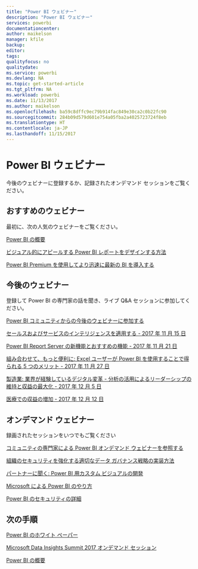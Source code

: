 ```yaml
---
title: "Power BI ウェビナー"
description: "Power BI ウェビナー"
services: powerbi
documentationcenter: 
author: maikelson
manager: kfile
backup: 
editor: 
tags: 
qualityfocus: no
qualitydate: 
ms.service: powerbi
ms.devlang: NA
ms.topic: get-started-article
ms.tgt_pltfrm: NA
ms.workload: powerbi
ms.date: 11/13/2017
ms.author: maikelson
ms.openlocfilehash: ba59c8dffc9ec79b914fac849e30ca2c0b22fc90
ms.sourcegitcommit: 284b09d579d601e754a05fba2a4025723724f8eb
ms.translationtype: HT
ms.contentlocale: ja-JP
ms.lasthandoff: 11/15/2017
---
```

# <a name="power-bi-webinars"></a>Power BI ウェビナー

今後のウェビナーに登録するか、記録されたオンデマンド セッションをご覧ください。

## <a name="featured-webinars"></a>おすすめのウェビナー

最初に、次の人気のウェビナーをご覧ください。

[Power BI の概要](https://info.microsoft.com/getting-started-with-power-bi-ondemand.html?Is=Website)

[ビジュアル的にアピールする Power BI レポートをデザインする方法](https://community.powerbi.com/t5/Webinars-and-Video-Gallery/5-3-17-Webinar-How-to-Design-Visually-Stunning-Power-BI-Reports/m-p/168204?Is=Website)

[Power BI Premium を使用してより迅速に最新の BI を導入する](https://info.microsoft.com/powerbi-premium-webinar-ondemand.html?Is=Website)


## <a name="upcoming-webinars"></a>今後のウェビナー

登録して Power BI の専門家の話を聞き、ライブ Q&A セッションに参加してください。

[Power BI コミュニティからの今後のウェビナーに参加する](https://community.powerbi.com/t5/Webinars-and-Video-Gallery/bd-p/VideoTipsTricks?filter=webinars&featured=yes&Is=Website)

[セールスおよびサービスのインテリジェンスを適用する - 2017 年 11 月 15 日](https://info.microsoft.com/applied-intelligence-for-sales-service.html?Is=Website)

[Power BI Report Server の新機能とおすすめの機能 - 2017 年 11 月 21 日](https://info.microsoft.com/whats-new-powerbi-report-server.html?Is=Website)

[組み合わせて、もっと便利に: Excel ユーザーが Power BI を使用することで得られる 5 つのメリット - 2017 年 11 月 27 日](https://info.microsoft.com/excel-powerbi-better-together.html?Is=Website)

[製造業: 業界が経験しているデジタル変革 - 分析の活用によるリーダーシップの維持と収益の最大化 - 2017 年 12 月 5 日](https://info.microsoft.com/digital-transformation-in-manufacturing.html?Is=Website)

[医療での収益の増加 - 2017 年 12 月 12 日](https://info.microsoft.com/improving-profitability-in-healthcare.html?Is=Website)

## <a name="on-demand-webinars"></a>オンデマンド ウェビナー

録画されたセッションをいつでもご覧ください

[コミュニティの専門家による Power BI オンデマンド ウェビナーを参照する](https://community.powerbi.com/t5/Webinars-and-Video-Gallery/bd-p/VideoTipsTricks?filter=webinars&featured=yes&Is=Website)

[組織のセキュリティを強化する適切なデータ ガバナンス戦略の実装方法](https://info.microsoft.com/powerbi-data-governance-strategy-ondemand.html?Is=Website)

[パートナーに聞く: Power BI 用カスタム ビジュアルの開発](https://community.powerbi.com/t5/Webinars-and-Video-Gallery/Ask-a-Partner-Developing-Custom-Visuals-for-Power-BI/m-p/150368?Is=Website)

[Microsoft による Power BI のやり方](https://info.microsoft.com/US-PowerBI-WBNR-FY17-11Nov-29-BIATMIcrosoft274828_01Registration-ForminBody.html?Is=Website)

[Power BI のセキュリティの詳細](https://community.powerbi.com/t5/Webinars-and-Video-Gallery/5-23-2017-Power-BI-security-deep-dive-by-Kasper-de-Jonge/m-p/161476?Is=Website)

## <a name="next-steps"></a>次の手順

[Power BI のホワイト ペーパー](whitepapers.md)

[Microsoft Data Insights Summit 2017 オンデマンド セッション](https://community.powerbi.com/t5/Data-Insights-Summit-2017-On/bd-p/DataInsightsSummit2017OnDemand?Is=Website)

[Power BI の概要](service-get-started.md)